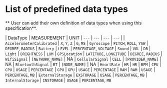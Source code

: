 # List of predefined data types

** User can add their own definition of data types when using this specification**.

| DataType | MEASUREMENT | UNIT
| --- | --- | --- | --- |
| `AccelerometerCalibrated` | `X`, `Y`, `Z` | `G`, `MS`
| `Gyroscope` | `PITCH`, `ROLL`, `YAW` | `DEGREE`, `RADIUS`
| `Battery` | `LEVEL` | `PERCENTAGE`, `VOLTAGE`
| `Sound` | `VOL` | `DB`
| `Light` | `BRIGHTNESS` | `LUM`
| `GPSLocation` | `LATITUDE`, `LONGITUDE` | `DEGREE`, `RADIUS`
| `WifiSignal` | `[NETWORK_NAME]` | NA
| `CellularSignal` | `CELL` | `[PROVIDER_NAME]` | NA
| `BluetoothSignal` | `BT` | `[NODE_NAME]` | NA
| `HeartRate` | `HR` | `HR` | `BPM`
| `CPU` | `CPU` | `USAGE` | `PERCENTAGE`
| `GPU` | `GPU` | `USAGE` | `PERCENTAGE`
| `RAM` | `RAM` | `USAGE` | `PERCENTAGE`, `MB`
| `ExternalStorage` | `EXSTORAGE` | `USAGE` | `PERCENTAGE`, `MB`
| `InternalStorage` | `INSTORAGE` | `USAGE` | `PERCENTAGE`, `MB`


